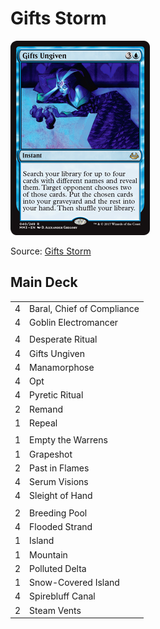 # Gifts Storm #

![Gifts Ungiven](../../images/Gifts%20Ungiven.jpg)

Source: [Gifts Storm](https://www.mtggoldfish.com/archetype/modern-gifts-storm-46456#paper)

## Main Deck ##
|   |   |
|---|-----
| 4 | Baral, Chief of Compliance
| 4 | Goblin Electromancer
|   |   |
| 4 | Desperate Ritual
| 4 | Gifts Ungiven
| 4 | Manamorphose
| 4 | Opt
| 4 | Pyretic Ritual
| 2 | Remand
| 1 | Repeal
|   |   |
| 1 | Empty the Warrens
| 1 | Grapeshot
| 2 | Past in Flames
| 4 | Serum Visions
| 4 | Sleight of Hand
|   |   |
| 2 | Breeding Pool
| 4 | Flooded Strand
| 1 | Island
| 1 | Mountain
| 2 | Polluted Delta
| 1 | Snow-Covered Island
| 4 | Spirebluff Canal
| 2 | Steam Vents
